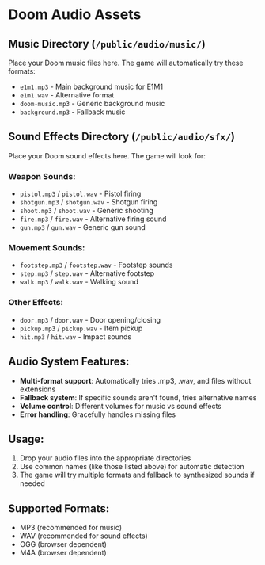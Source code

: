 # Doom Audio Assets

## Music Directory (`/public/audio/music/`)
Place your Doom music files here. The game will automatically try these formats:
- `e1m1.mp3` - Main background music for E1M1
- `e1m1.wav` - Alternative format
- `doom-music.mp3` - Generic background music
- `background.mp3` - Fallback music

## Sound Effects Directory (`/public/audio/sfx/`)
Place your Doom sound effects here. The game will look for:

### Weapon Sounds:
- `pistol.mp3` / `pistol.wav` - Pistol firing
- `shotgun.mp3` / `shotgun.wav` - Shotgun firing  
- `shoot.mp3` / `shoot.wav` - Generic shooting
- `fire.mp3` / `fire.wav` - Alternative firing sound
- `gun.mp3` / `gun.wav` - Generic gun sound

### Movement Sounds:
- `footstep.mp3` / `footstep.wav` - Footstep sounds
- `step.mp3` / `step.wav` - Alternative footstep
- `walk.mp3` / `walk.wav` - Walking sound

### Other Effects:
- `door.mp3` / `door.wav` - Door opening/closing
- `pickup.mp3` / `pickup.wav` - Item pickup
- `hit.mp3` / `hit.wav` - Impact sounds

## Audio System Features:
- **Multi-format support**: Automatically tries .mp3, .wav, and files without extensions
- **Fallback system**: If specific sounds aren't found, tries alternative names
- **Volume control**: Different volumes for music vs sound effects
- **Error handling**: Gracefully handles missing files

## Usage:
1. Drop your audio files into the appropriate directories
2. Use common names (like those listed above) for automatic detection
3. The game will try multiple formats and fallback to synthesized sounds if needed

## Supported Formats:
- MP3 (recommended for music)
- WAV (recommended for sound effects)
- OGG (browser dependent)
- M4A (browser dependent)
